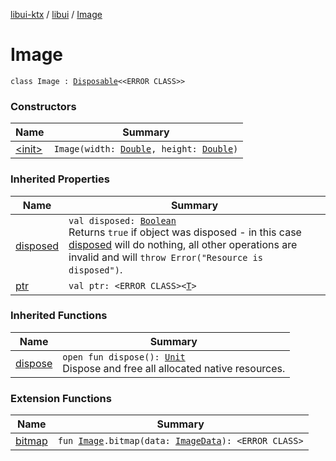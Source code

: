 [libui-ktx](../../index.md) / [libui](../index.md) / [Image](./index.md)

# Image

`class Image : `[`Disposable`](../-disposable/index.md)`<<ERROR CLASS>>`

### Constructors

| Name | Summary |
|---|---|
| [&lt;init&gt;](-init-.md) | `Image(width: `[`Double`](https://kotlinlang.org/api/latest/jvm/stdlib/kotlin/-double/index.html)`, height: `[`Double`](https://kotlinlang.org/api/latest/jvm/stdlib/kotlin/-double/index.html)`)` |

### Inherited Properties

| Name | Summary |
|---|---|
| [disposed](../-disposable/disposed.md) | `val disposed: `[`Boolean`](https://kotlinlang.org/api/latest/jvm/stdlib/kotlin/-boolean/index.html)<br>Returns `true` if object was disposed - in this case [disposed](../-disposable/disposed.md) will do nothing, all other operations are invalid and will `throw Error("Resource is disposed")`. |
| [ptr](../-disposable/ptr.md) | `val ptr: <ERROR CLASS><`[`T`](../-disposable/index.md#T)`>` |

### Inherited Functions

| Name | Summary |
|---|---|
| [dispose](../-disposable/dispose.md) | `open fun dispose(): `[`Unit`](https://kotlinlang.org/api/latest/jvm/stdlib/kotlin/-unit/index.html)<br>Dispose and free all allocated native resources. |

### Extension Functions

| Name | Summary |
|---|---|
| [bitmap](../bitmap.md) | `fun `[`Image`](./index.md)`.bitmap(data: `[`ImageData`](../-image-data/index.md)`): <ERROR CLASS>` |
